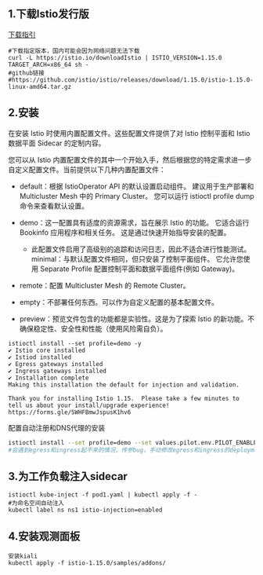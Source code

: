 ## 1.下载Istio发行版

[下载指引](https://istio.io/latest/zh/docs/setup/getting-started/#download)

```
#下载指定版本，国内可能会因为网络问题无法下载
curl -L https://istio.io/downloadIstio | ISTIO_VERSION=1.15.0 TARGET_ARCH=x86_64 sh -
#github链接
#https://github.com/istio/istio/releases/download/1.15.0/istio-1.15.0-linux-amd64.tar.gz
```

## 2.安装

在安装 Istio 时使用内置配置文件。这些配置文件提供了对 Istio 控制平面和 Istio 数据平面 Sidecar 的定制内容。

您可以从 Istio 内置配置文件的其中一个开始入手，然后根据您的特定需求进一步自定义配置文件。当前提供以下几种内置配置文件：

* default：根据 IstioOperator API 的默认设置启动组件。 建议用于生产部署和 Multicluster Mesh 中的 Primary Cluster。
您可以运行 istioctl profile dump 命令来查看默认设置。

* demo：这一配置具有适度的资源需求，旨在展示 Istio 的功能。 它适合运行 Bookinfo 应用程序和相关任务。 这是通过快速开始指导安装的配置。

  * 此配置文件启用了高级别的追踪和访问日志，因此不适合进行性能测试。
minimal：与默认配置文件相同，但只安装了控制平面组件。 它允许您使用 Separate Profile 配置控制平面和数据平面组件(例如 Gateway)。

* remote：配置 Multicluster Mesh 的 Remote Cluster。

* empty：不部署任何东西。可以作为自定义配置的基本配置文件。

* preview：预览文件包含的功能都是实验性。这是为了探索 Istio 的新功能。不确保稳定性、安全性和性能（使用风险需自负）。

```
istioctl install --set profile=demo -y
✔ Istio core installed                                                           
✔ Istiod installed
✔ Egress gateways installed
✔ Ingress gateways installed
✔ Installation complete
Making this installation the default for injection and validation.

Thank you for installing Istio 1.15.  Please take a few minutes to tell us about your install/upgrade experience!  https://forms.gle/SWHFBmwJspusK1hv6
```

配置自动注册和DNS代理的安装

```bash
istioctl install --set profile=demo --set values.pilot.env.PILOT_ENABLE_WORKLOAD_ENTRY_AUTOREGISTRATION=true --set meshConfig.defaultConfig.proxyMetadata.ISTIO_META_DNS_CAPTURE='\"true\"'
#会遇到egress和ingress起不来的情况，传参bug，手动修改egress和ingress的deployment，找到ISTIO_META_DNS_CAPTURE，值由'"true"'改为"true"
```

## 3.为工作负载注入sidecar
  
```
istioctl kube-inject -f pod1.yaml | kubectl apply -f -
#为命名空间自动注入
kubectl label ns ns1 istio-injection=enabled
```

## 4.安装观测面板
```
安装kiali
kubectl apply -f istio-1.15.0/samples/addons/
```
